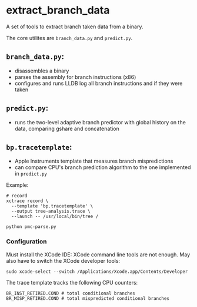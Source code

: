 # extract_branch_data

A set of tools to extract branch taken data from a binary.

The core utilites are `branch_data.py` and `predict.py`.

## `branch_data.py`:
* disassembles a binary
* parses the assembly for branch instructions (x86)
* configures and runs LLDB log all branch instructions and
  if they were taken


## `predict.py`:
* runs the two-level adaptive branch predictor with global history
  on the data, comparing gshare and concatenation

## `bp.tracetemplate`:

* Apple Instruments template that measures branch
  mispredictions
* can compare CPU's branch prediction algorithm to the
  one implemented in `predict.py`

Example:
```
# record
xctrace record \
  --template 'bp.tracetemplate' \
  --output tree-analysis.trace \
  --launch -- /usr/local/bin/tree /

python pmc-parse.py
```

### Configuration

Must install the XCode IDE: XCode command line tools are not enough.
May also have to switch the XCode developer tools:
```
sudo xcode-select --switch /Applications/Xcode.app/Contents/Developer
```

The trace template tracks the following CPU counters:
```
BR_INST_RETIRED.COND # total conditional branches
BR_MISP_RETIRED.COND # total mispredicted conditional branches
```

